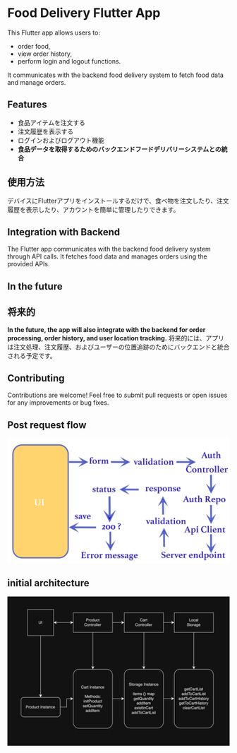 # Food Delivery Flutter App

This Flutter app allows users to: 
- order food, 
- view order history, 
- perform login and logout functions. 

It communicates with the backend food delivery system to fetch food data and manage orders.

## Features

- 食品アイテムを注文する
- 注文履歴を表示する
- ログインおよびログアウト機能
- **食品データを取得するためのバックエンドフードデリバリーシステムとの統合**

## 使用方法

デバイスにFlutterアプリをインストールするだけで、食べ物を注文したり、注文履歴を表示したり、アカウントを簡単に管理したりできます。

## Integration with Backend
The Flutter app communicates with the backend food delivery system through API calls. It fetches food data and manages orders using the provided APIs.

## In the future
## 将来的

**In the future, the app will also integrate with the backend for order processing, order history, and user location tracking.**
将来的には、アプリは注文処理、注文履歴、およびユーザーの位置追跡のためにバックエンドと統合される予定です。


## Contributing

Contributions are welcome! Feel free to submit pull requests or open issues for any improvements or bug fixes.

## Post request flow
![alt text](post_flow.png)

## initial architecture 
![alt text](initial_architecture.png)